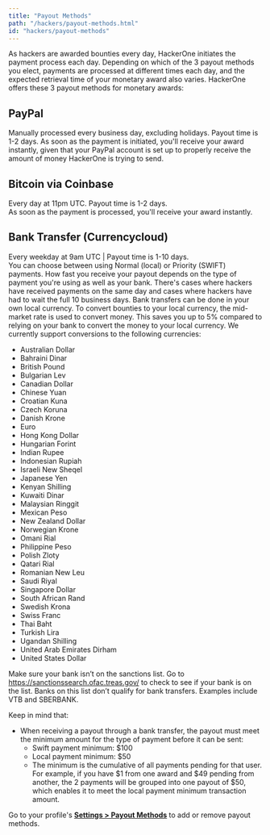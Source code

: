 ```yaml
---
title: "Payout Methods"
path: "/hackers/payout-methods.html"
id: "hackers/payout-methods"
---
```


As hackers are awarded bounties every day, HackerOne initiates the payment process each day. Depending on which of the 3 payout methods you elect, payments are processed at different times each day, and the expected retrieval time of your monetary award also varies. HackerOne offers these 3 payout methods for monetary awards:

## PayPal
Manually processed every business day, excluding holidays. Payout time is 1-2 days. As soon as the payment is initiated, you'll receive your award instantly, given that your PayPal account is set up to properly receive the amount of money HackerOne is trying to send.

## Bitcoin via Coinbase
Every day at 11pm UTC. Payout time is 1-2 days.<br>As soon as the payment is processed, you'll receive your award instantly.

## Bank Transfer (Currencycloud)
Every weekday at 9am UTC | Payout time is 1-10 days.<br>You can choose between using Normal (local) or Priority (SWIFT) payments. How fast you receive your payout depends on the type of payment you're using as well as your bank. There's cases where hackers have received payments on the same day and cases where hackers have had to wait the full 10 business days. Bank transfers can be done in your own local currency. To convert bounties to your local currency, the mid-market rate is used to convert money. This saves you up to 5% compared to relying on your bank to convert the money to your local currency. We currently support conversions to the following currencies:
 - Australian Dollar
 - Bahraini Dinar
 - British Pound
 - Bulgarian Lev
 - Canadian Dollar
 - Chinese Yuan
 - Croatian Kuna
 - Czech Koruna
 - Danish Krone
 - Euro
 - Hong Kong Dollar
 - Hungarian Forint
 - Indian Rupee
 - Indonesian Rupiah
 - Israeli New Sheqel
 - Japanese Yen
 - Kenyan Shilling
 - Kuwaiti Dinar
 - Malaysian Ringgit
 - Mexican Peso
 - New Zealand Dollar
 - Norwegian Krone
 - Omani Rial
 - Philippine Peso
 - Polish Zloty
 - Qatari Rial
 - Romanian New Leu
 - Saudi Riyal
 - Singapore Dollar
 - South African Rand
 - Swedish Krona
 - Swiss Franc
 - Thai Baht
 - Turkish Lira
 - Ugandan Shilling
 - United Arab Emirates Dirham
 - United States Dollar
 
Make sure your bank isn’t on the sanctions list. Go to https://sanctionssearch.ofac.treas.gov/ to check to see if your bank is on the list. Banks on this list don’t qualify for bank transfers. Examples include VTB and SBERBANK.</br>

Keep in mind that:
* When receiving a payout through a bank transfer, the payout must meet the minimum amount for the type of payment before it can be sent:
     * Swift payment minimum: $100
     * Local payment minimum: $50
     * The minimum is the cumulative of all payments pending for that user. For example, if you have $1 from one award and $49 pending from another, the 2 payments will be grouped into one payout of $50, which enables it to meet the local payment minimum transaction amount.

Go to your profile's <b>[Settings > Payout Methods](https://hackerone.com/settings/payment_preferences)</b> to add or remove payout methods.


